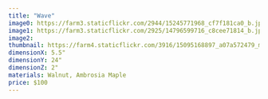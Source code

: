```yaml
---
title: "Wave"
image0: https://farm3.staticflickr.com/2944/15245771968_cf7f181ca0_b.jpg
image1: https://farm3.staticflickr.com/2925/14796599716_c8cee71814_b.jpg
image2:
thumbnail: https://farm4.staticflickr.com/3916/15095168897_a07a572479_m.jpg
dimensionX: 5.5"
dimensionY: 24"
dimensionZ: 2"
materials: Walnut, Ambrosia Maple
price: $100
---
```

